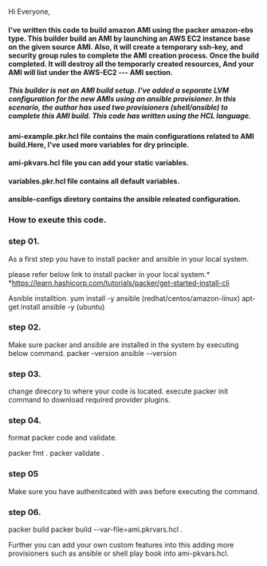 Hi Everyone,

#### I've written this code to build amazon AMI using the packer amazon-ebs type. This builder build an AMI by launching an AWS EC2 instance base on the given source AMI. Also, it will create a temporary ssh-key, and security group rules to complete the AMI creation process. Once the build  completed. It will destroy all the temporarly created resources, And your AMI will list under the AWS-EC2 --- AMI section.

##### This builder is not an AMI build setup. I've added a separate LVM configuration for the new AMIs using an ansible provisioner. In this scenario, the author has used two provisioners (shell/ansible) to complete this AMI build. This code has written using the HCL language.


<!-- Horizantal rule -->


#### ami-example.pkr.hcl file contains the main configurations related to AMI build.Here, I've used more variables for dry principle.

#### ami-pkvars.hcl file you can add your static variables.

#### variables.pkr.hcl file contains all default variables.

#### ansible-configs diretory contains the ansible releated configuration.

<!-- Horizantal rule -->


### How to exeute this code.

### step 01. 

 As a first step you have to install packer and ansible in your local system. 

 please refer below link to install packer in your local system.*
  *https://learn.hashicorp.com/tutorials/packer/get-started-install-cli

 Asnible installtion.
 yum install -y ansible (redhat/centos/amazon-linux)
 apt-get install ansible -y (ubuntu)

### step 02.
Make sure packer and ansible are installed in the system by executing below command.
packer -version 
ansible --version 

### step 03.
change direcory to where your code is located.
execute packer init command to download required provider plugins.

### step 04.
format packer code and validate.

packer fmt . 
packer validate .


### step 05 
Make sure you have authenitcated with aws before executing the command.

### step 06.
packer build 
packer build --var-file=ami.pkrvars.hcl . 


Further you can add your own custom features into this adding more provisioners such as ansible or shell play book into ami-pkvars.hcl.